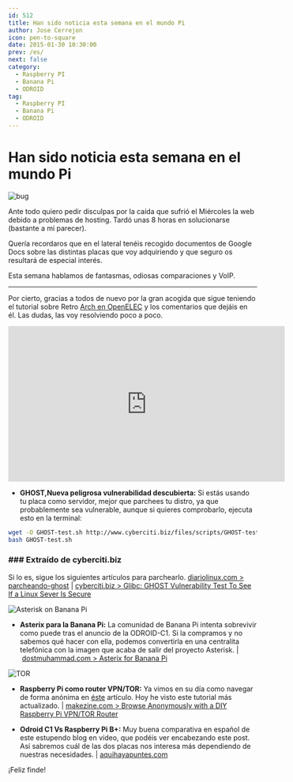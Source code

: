 ```yaml
---
id: 512
title: Han sido noticia esta semana en el mundo Pi
author: Jose Cerrejon
icon: pen-to-square
date: 2015-01-30 10:30:00
prev: /es/
next: false
category:
  - Raspberry PI
  - Banana Pi
  - ODROID
tag:
  - Raspberry PI
  - Banana Pi
  - ODROID
---
```


# Han sido noticia esta semana en el mundo Pi

![bug](/images/2015/01/bug.png)

Ante todo quiero pedir disculpas por la caída que sufrió el Miércoles la web debido a problemas de hosting. Tardó unas 8 horas en solucionarse (bastante a mi parecer).

Quería recordaros que en el lateral tenéis recogido documentos de Google Docs sobre las distintas placas que voy adquiriendo y que seguro os resultará de especial interés.

Esta semana hablamos de fantasmas, odiosas comparaciones y VoIP.


- - - 
Por cierto, gracias a todos de nuevo por la gran acogida que sigue teniendo el tutorial sobre Retro [Arch en OpenELEC](/post.php?id=502) y los comentarios que dejáis en él. Las dudas, las voy resolviendo poco a poco.

<iframe width="560" height="315" src="https://www.youtube.com/embed/u4bfAj3upWs?rel=0" frameborder="0" allowfullscreen></iframe>


* **GHOST,Nueva peligrosa vulnerabilidad descubierta:** Si estás usando tu placa como servidor, mejor que parchees tu distro, ya que probablemente sea vulnerable, aunque si quieres comprobarlo, ejecuta esto en la terminal:

```bash
wget -O GHOST-test.sh http://www.cyberciti.biz/files/scripts/GHOST-test.sh.txt
bash GHOST-test.sh
```
### ### Extraído de cyberciti.biz

Si lo es, sigue los siguientes artículos para parchearlo. [diariolinux.com > parcheando-ghost](http://diariolinux.com/2015/01/28/parcheando-ghost/) | [cyberciti.biz > Glibc: GHOST Vulnerability Test To See If a Linux Sever Is Secure](http://www.cyberciti.biz/faq/cve-2015-0235-ghost-glibc-buffer-overflow-linux-test-program/)

![Asterisk on Banana Pi](/images/2015/01/FreePBX_admin_screen.jpg)

* **Asterix para la Banana Pi:** La comunidad de Banana Pi intenta sobrevivir como puede tras el anuncio de la ODROID-C1. Si la compramos y no sabemos qué hacer con ella, podemos convertirla en una centralita telefónica con la imagen que acaba de salir del proyecto Asterisk. | [dostmuhammad.com > Asterix for Banana Pi](http://dostmuhammad.com/blog/asterix-for-banana-pi-freepbx-img-file-for-banana-pi-included/)

![TOR](/images/2014/06/torPI.png)

* **Raspberry Pi como router VPN/TOR:** Ya vimos en su día como navegar de forma anónima en [éste](/post.php?id=420) artículo. Hoy he visto este tutorial más actualizado. | [makezine.com > Browse Anonymously with a DIY Raspberry Pi VPN/TOR Router](http://makezine.com/projects/browse-anonymously-with-a-diy-raspberry-pi-vpntor-router/)

* **Odroid C1 Vs Raspberry Pi B+:** Muy buena comparativa en español de este estupendo blog en vídeo, que podéis ver encabezando este post. Así sabremos cuál de las dos placas nos interesa más dependiendo de nuestras necesidades. | [aquihayapuntes.com](http://www.aquihayapuntes.com)

¡Feliz finde!
